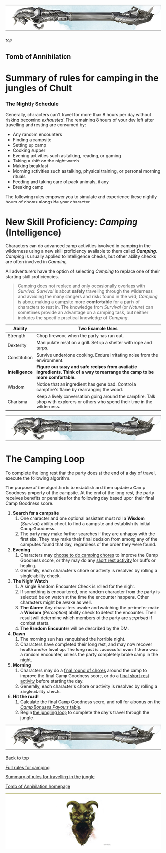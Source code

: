 
![immovable rod](/images/immovable-rod.jpg)

###### top


## Tomb of Annihilation
# Summary of rules for camping in the jungles of Chult

### The Nightly Schedule
Generally, characters can't travel for more than 8 hours per day without risking becoming _exhausted_. The remaining 8 hours of your day left after travelling and resting are consumed by:
- Any random encounters
- Finding a campsite
- Setting up camp
- Cooking supper
- Evening activities such as talking, reading, or gaming
- Taking a shift on the night watch
- Making breakfast
- Morning activities such as talking, physical training, or personal morning rituals
- Feeding and taking care of pack animals, if any
- Breaking camp

The following rules empower you to simulate and experience these nightly hours of chores alongside your character.

# New Skill Proficiency: _**Camping**_ (Intelligence)
Characters can do advanced camp activities involved in camping in the wilderness using a new skill proficiency available to them called _**Camping**_. _Camping_ is usually applied to Intelligence checks, but other ability checks are often involved in _Camping_.

All adventurers have the option of selecting _Camping_ to replace one of their starting skill proficiencies.

> Camping does not replace and only occasionally overlaps with _Survival_: _Survival_ is about **safely** travelling through the wilderness and avoiding the many dangers and risks found in the wild; _Camping_ is about making a campsite more **comfortable** for a party of characters to rest in. The knowledge from _Survival_ (or _Nature_) can sometimes provide an advantage on a camping task, but neither includes the specific practical knowledge of _Camping_.

|Ability|Two Example Uses|
|-------|----------------|
|Strength|Chop firewood when the party has run out.|
|Dexterity|Manipulate meat on a grill. Set up a shelter with rope and tarps.|
|Constitution|Survive underdone cooking. Endure irritating noise from the environment.|
|**Intelligence**|**Figure out tasty and safe recipes from available ingredients. Think of a way to rearrange the camp to be more comfortable.**|
|Wisdom|Notice that an ingredient has gone bad. Control a campfire's flame by rearranging the wood.|
|Charisma|Keep a lively conversation going around the campfire. Talk shop with explorers or others who spend their time in the wilderness.|

![immovable rod](/images/immovable-rod.jpg)

# The Camping Loop

To complete the long rest that the party does at the end of a day of travel, execute the following algorithm.

The purpose of the algorithm is to establish and then update a Camp Goodness property of the campsite. At the end of the long rest, the party receives benefits or penalties for the following day based upon their final Camp Goodness score.

1. **Search for a campsite**
   1. One character and one optional assistant must roll a **Wisdom** (_Survival_) ability check to find a campsite and establish its initial Camp Goodness.
   2. The party may make further searches if they are unhappy with the first site. They may make their final decision from among any of the campsites found that day, regardless of the order they were found.
2. **Evening**
   1. Characters may [choose to do camping chores](camping_activities.md#evening-activities) to improve the Camp Goodness score, or they may do any [short rest activity](short_rest_activities.md#short-rest-activities) for buffs or healing.
   2. Generally, each character's chore or activity is resolved by rolling a single ability check.
3. **The Night Watch**
   1. A single Random Encounter Check is rolled for the night.
   2. If something is encountered, one random character from the party is selected be on watch at the time the encounter happens. Other characters might be awake as well.
   3. **The Alarm:** Any characters awake and watching the perimeter make a **Wisdom** (_Perception_) ability check to detect the encounter. Their result will determine which members of the party are _surprised_ if combat starts.
   4. **The Random Encounter** will be described by the DM.
5. **Dawn**
   1. The morning sun has vanquished the horrible night.
   1. Characters have completed their long rest, and may now recover health and/or level up. The long rest is successful even if there was a random encounter, unless the party completely broke camp in the night.
4. **Morning**
   1. Characters may do a [final round of chores](camping_activities.md#morning-activities) around the camp to improve the final Camp Goodness score, or do a [final short rest activity](short_rest_activities.md#top) before starting the day.
   2. Generally, each character's chore or activity is resolved by rolling a single ability check.
6. **Hit the road!**
   1. Calculate the final Camp Goodness score, and roll for a bonus on the [_Camp Bonuses Payouts_ table](camping_bonus_payouts.md#top).
   2. Begin [the jungling loop](travelling.md#top) to complete the day's travel through the jungle.

![immovable rod](/images/immovable-rod.jpg)

[Back to top](#top)

[Full rules for camping](camping_full.md#top)

[Summary of rules for travelling in the jungle](travelling.md#top)

[Tomb of Annihilation homepage](README.md#top)

![the end](/images/toa-end.jpg)
